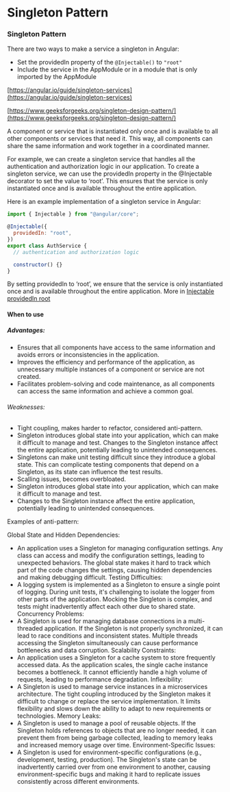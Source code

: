 # Singleton Pattern

### Singleton Pattern

There are two ways to make a service a singleton in Angular:

- Set the providedIn property of the `@Injectable()` to `"root"`
- Include the service in the AppModule or in a module that is only imported by the AppModule

[https://angular.io/guide/singleton-services](https://angular.io/guide/singleton-services) <br/>

[https://www.geeksforgeeks.org/singleton-design-pattern/](https://www.geeksforgeeks.org/singleton-design-pattern/) <br/>

A component or service that is instantiated only once and is available to all other components or services that need it. This way, all components can share the same information and work together in a coordinated manner.

For example, we can create a singleton service that handles all the authentication and authorization logic in our application. To create a singleton service, we can use the providedIn property in the @Injectable decorator to set the value to ‘root’. This ensures that the service is only instantiated once and is available throughout the entire application.

Here is an example implementation of a singleton service in Angular:

```js
import { Injectable } from "@angular/core";

@Injectable({
  providedIn: "root",
})
export class AuthService {
  // authentication and authorization logic

  constructor() {}
}
```

By setting providedIn to ‘root’, we ensure that the service is only instantiated once and is available throughout the entire application. More in [Injectable providedIn root](./injectors#providedin-root)

#### When to use

##### Advantages:

- Ensures that all components have access to the same information and avoids errors or inconsistencies in the application.
- Improves the efficiency and performance of the application, as unnecessary multiple instances of a component or service are not created.
- Facilitates problem-solving and code maintenance, as all components can access the same information and achieve a common goal.

###### Weaknesses:

- Tight coupling, makes harder to refactor, considered anti-pattern.
- Singleton introduces global state into your application, which can make it difficult to manage and test. Changes to the Singleton instance affect the entire application, potentially leading to unintended consequences.
- Singletons can make unit testing difficult since they introduce a global state. This can complicate testing components that depend on a Singleton, as its state can influence the test results.
- Scalling issues, becomes overbloated.
- Singleton introduces global state into your application, which can make it difficult to manage and test.
- Changes to the Singleton instance affect the entire application, potentially leading to unintended consequences.

Examples of anti-pattern:

Global State and Hidden Dependencies:

- An application uses a Singleton for managing configuration settings. Any class can access and modify the configuration settings, leading to unexpected behaviors. The global state makes it hard to track which part of the code changes the settings, causing hidden dependencies and making debugging difficult.
  Testing Difficulties:
- A logging system is implemented as a Singleton to ensure a single point of logging. During unit tests, it's challenging to isolate the logger from other parts of the application. Mocking the Singleton is complex, and tests might inadvertently affect each other due to shared state.
  Concurrency Problems:
- A Singleton is used for managing database connections in a multi-threaded application. If the Singleton is not properly synchronized, it can lead to race conditions and inconsistent states. Multiple threads accessing the Singleton simultaneously can cause performance bottlenecks and data corruption.
  Scalability Constraints:
- An application uses a Singleton for a cache system to store frequently accessed data. As the application scales, the single cache instance becomes a bottleneck. It cannot efficiently handle a high volume of requests, leading to performance degradation.
  Inflexibility:
- A Singleton is used to manage service instances in a microservices architecture. The tight coupling introduced by the Singleton makes it difficult to change or replace the service implementation. It limits flexibility and slows down the ability to adapt to new requirements or technologies.
  Memory Leaks:
- A Singleton is used to manage a pool of reusable objects. If the Singleton holds references to objects that are no longer needed, it can prevent them from being garbage collected, leading to memory leaks and increased memory usage over time.
  Environment-Specific Issues:
- A Singleton is used for environment-specific configurations (e.g., development, testing, production). The Singleton's state can be inadvertently carried over from one environment to another, causing environment-specific bugs and making it hard to replicate issues consistently across different environments.
